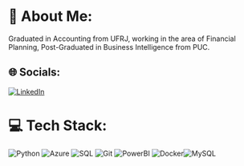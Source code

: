 # 💫 About Me:
Graduated in Accounting from UFRJ, working in the area of Financial Planning, Post-Graduated in Business Intelligence from PUC.  


## 🌐 Socials:
[![LinkedIn](https://img.shields.io/badge/LinkedIn-%230077B5.svg?logo=linkedin&logoColor=white)](https://www.linkedin.com/in/natalia-camargo-/) 

# 💻 Tech Stack:
![Python](https://img.shields.io/badge/python-3670A0?style=for-the-badge&logo=python&logoColor=ffdd54) ![Azure](https://img.shields.io/badge/Azure-blue?style=for-the-badge&logo=microsoft%20azure&logoColor=blue&labelColor=FFFFFF&link=https%3A%2F%2Fimages.app.goo.gl%2FK7PN1jYJd57x4q7A8) ![SQL](https://img.shields.io/badge/SQL-green?style=for-the-badge&logo=SQL) ![Git](https://img.shields.io/badge/GIT-white?style=for-the-badge&logo=GIT)
![PowerBI](https://img.shields.io/badge/Power%20BI--yellow?style=for-the-badge&logo=Power%20BI&logoColor=BLUE) ![Docker](https://img.shields.io/badge/Docker-blue?style=for-the-badge&logo=Docker&logoColor=blue&color=white)![MySQL](https://img.shields.io/badge/MySQL-00000F?style=for-the-badge&logo=mysql&logoColor=white)


